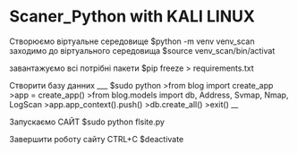 # Scaner_Python with KALI LINUX

Створюємо віртуальне середовище 
	$python -m venv venv_scan
заходимо до  віртуального середовища
	$source venv_scan/bin/activat


завантажуємо всі потрібні пакети
	$pip freeze > requirements.txt

Створити базу данних
	___
	$sudo python
	>from blog import create_app
	>app = create_app()
	>from blog.models import db, Address, Svmap, Nmap, LogScan
	>app.app_context().push()
	>db.create_all()
	>exit()
	__

Запускаємо САЙТ 
	$sudo python flsite.py  


Завершити роботу сайту 
	CTRL+C
	$deactivate
